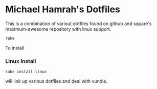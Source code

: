 # Michael Hamrah's Dotfiles

This is a combination of variout dotfiles found on github and square's maximum-awesome repository with linux support.

``` 
rake
```

To install

### Linux Install

```
rake install:linux
```

will link up various dotfiles and deal with vundle.
